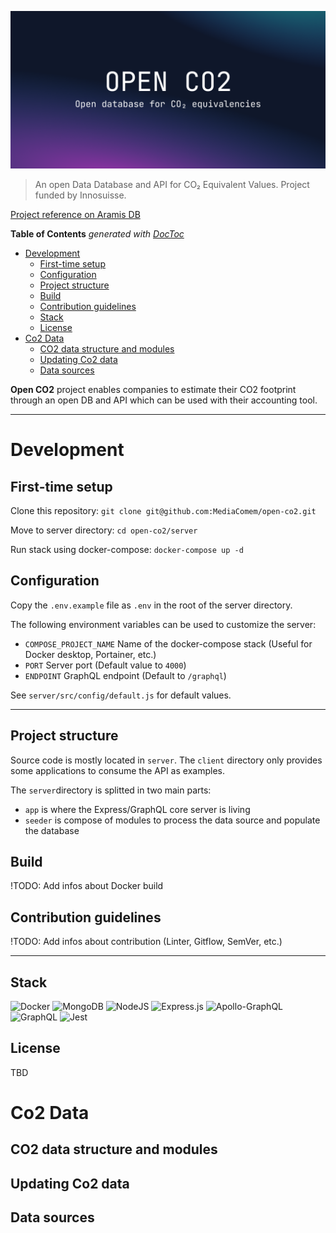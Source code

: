 ![Open Database and API for CO₂ equivalencies](./cover.png)

> An open Data Database and API for CO₂ Equivalent Values. Project funded by Innosuisse.

[Project reference on Aramis DB](https://www.aramis-a.admin.ch/Texte/?ProjectID=49723)

<!-- START doctoc generated TOC please keep comment here to allow auto update -->
<!-- DON'T EDIT THIS SECTION, INSTEAD RE-RUN doctoc TO UPDATE -->
**Table of Contents**  *generated with [DocToc](https://github.com/thlorenz/doctoc)*

- [Development](#development)
  - [First-time setup](#first-time-setup)
  - [Configuration](#configuration)
  - [Project structure](#project-structure)
  - [Build](#build)
  - [Contribution guidelines](#contribution-guidelines)
  - [Stack](#stack)
  - [License](#license)
- [Co2 Data](#co2-data)
  - [CO2 data structure and modules](#co2-data-structure-and-modules)
  - [Updating Co2 data](#updating-co2-data)
  - [Data sources](#data-sources)

<!-- END doctoc generated TOC please keep comment here to allow auto update -->

**Open CO2** project enables companies to estimate their CO2 footprint through an open DB and API which can be used with their accounting tool.

---

# Development

## First-time setup

Clone this repository:
`git clone git@github.com:MediaComem/open-co2.git`

Move to server directory:
`cd open-co2/server`

Run stack using docker-compose:
`docker-compose up -d`

## Configuration

Copy the `.env.example` file as `.env` in the root of the server directory.

The following environment variables can be used to customize the server:

- `COMPOSE_PROJECT_NAME` Name of the docker-compose stack (Useful for Docker desktop, Portainer, etc.)
- `PORT` Server port (Default value to `4000`)
- `ENDPOINT` GraphQL endpoint (Default to `/graphql`)

See `server/src/config/default.js` for default values.

---

## Project structure

Source code is mostly located in `server`.
The `client` directory only provides some applications to consume the API as examples.

The `server`directory is splitted in two main parts:

- `app` is where the Express/GraphQL core server is living
- `seeder` is compose of modules to process the data source and populate the database

## Build

!TODO: Add infos about Docker build

## Contribution guidelines

!TODO: Add infos about contribution (Linter, Gitflow, SemVer, etc.)

---

## Stack

![Docker](https://img.shields.io/badge/docker-%230db7ed.svg?style=for-the-badge&logo=docker&logoColor=white)
![MongoDB](https://img.shields.io/badge/MongoDB-%234ea94b.svg?style=for-the-badge&logo=mongodb&logoColor=white)
![NodeJS](https://img.shields.io/badge/node.js-6DA55F?style=for-the-badge&logo=node.js&logoColor=white)
![Express.js](https://img.shields.io/badge/express.js-%23404d59.svg?style=for-the-badge&logo=express&logoColor=%2361DAFB)
![Apollo-GraphQL](https://img.shields.io/badge/-ApolloGraphQL-311C87?style=for-the-badge&logo=apollo-graphql)
![GraphQL](https://img.shields.io/badge/-GraphQL-E10098?style=for-the-badge&logo=graphql&logoColor=white)
![Jest](https://img.shields.io/badge/-jest-%23C21325?style=for-the-badge&logo=jest&logoColor=white)

## License

TBD

# Co2 Data

## CO2 data structure and modules

## Updating Co2 data

## Data sources
